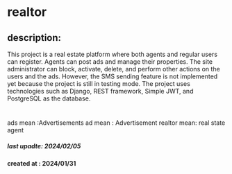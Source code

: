 # realtor 
## description:
This project is a real estate platform where both agents and regular users can register. Agents can post ads and manage their properties. The site administrator can block, activate, delete, and perform other actions on the users and the ads. However, the SMS sending feature is not implemented yet because the project is still in testing mode. The project uses technologies such as Django, REST framework, Simple JWT, and PostgreSQL as the database.
#
ads mean :Advertisements
ad mean : Advertisement
realtor mean: real state agent
##### last upadte: 2024/02/05
#### created at : 2024/01/31
